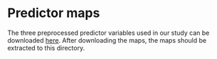 # Predictor maps
The three preprocessed predictor variables used in our study can be downloaded [here][1]. After downloading the maps, the maps should be extracted to this directory.

[1]:https://drive.google.com/open?id=14iTRTX1LSdX0OaajygiYG9Orq-lQ5Kov